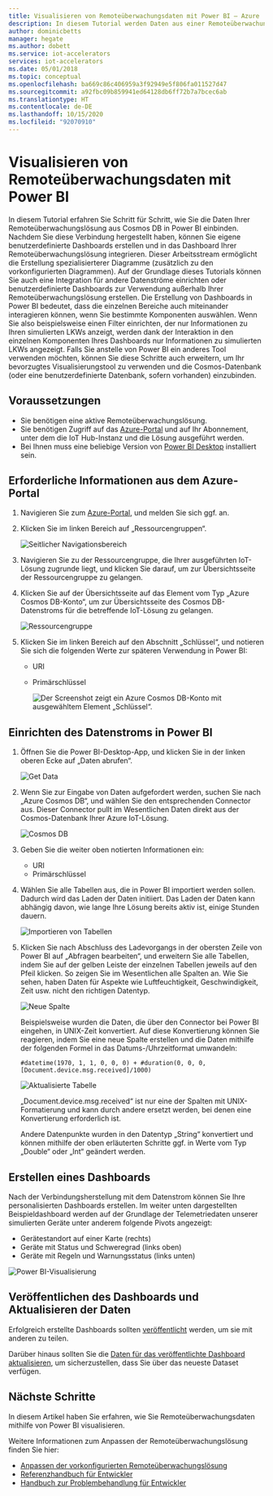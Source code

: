```yaml
---
title: Visualisieren von Remoteüberwachungsdaten mit Power BI – Azure | Microsoft-Dokumentation
description: In diesem Tutorial werden Daten aus einer Remoteüberwachungslösung mithilfe von Power BI Desktop und Cosmos DB in eine benutzerdefinierte Visualisierung integriert. So können Benutzer ihre eigenen benutzerdefinierten Dashboards erstellen und sie mit Benutzern teilen, die die Lösung nicht verwenden.
author: dominicbetts
manager: hegate
ms.author: dobett
ms.service: iot-accelerators
services: iot-accelerators
ms.date: 05/01/2018
ms.topic: conceptual
ms.openlocfilehash: ba669c86c406959a3f92949e5f806fa011527d47
ms.sourcegitcommit: a92fbc09b859941ed64128db6ff72b7a7bcec6ab
ms.translationtype: HT
ms.contentlocale: de-DE
ms.lasthandoff: 10/15/2020
ms.locfileid: "92070910"
---
```

# <a name="visualize-remote-monitoring-data-using-power-bi"></a>Visualisieren von Remoteüberwachungsdaten mit Power BI

In diesem Tutorial erfahren Sie Schritt für Schritt, wie Sie die Daten Ihrer Remoteüberwachungslösung aus Cosmos DB in Power BI einbinden. Nachdem Sie diese Verbindung hergestellt haben, können Sie eigene benutzerdefinierte Dashboards erstellen und in das Dashboard Ihrer Remoteüberwachungslösung integrieren. Dieser Arbeitsstream ermöglicht die Erstellung spezialisierterer Diagramme (zusätzlich zu den vorkonfigurierten Diagrammen). Auf der Grundlage dieses Tutorials können Sie auch eine Integration für andere Datenströme einrichten oder benutzerdefinierte Dashboards zur Verwendung außerhalb Ihrer Remoteüberwachungslösung erstellen. Die Erstellung von Dashboards in Power BI bedeutet, dass die einzelnen Bereiche auch miteinander interagieren können, wenn Sie bestimmte Komponenten auswählen. Wenn Sie also beispielsweise einen Filter einrichten, der nur Informationen zu Ihren simulierten LKWs anzeigt, werden dank der Interaktion in den einzelnen Komponenten Ihres Dashboards nur Informationen zu simulierten LKWs angezeigt. Falls Sie anstelle von Power BI ein anderes Tool verwenden möchten, können Sie diese Schritte auch erweitern, um Ihr bevorzugtes Visualisierungstool zu verwenden und die Cosmos-Datenbank (oder eine benutzerdefinierte Datenbank, sofern vorhanden) einzubinden. 

## <a name="prerequisites"></a>Voraussetzungen

- Sie benötigen eine aktive Remoteüberwachungslösung.
- Sie benötigen Zugriff auf das [Azure-Portal](https://portal.azure.com) und auf Ihr Abonnement, unter dem die IoT Hub-Instanz und die Lösung ausgeführt werden.
- Bei Ihnen muss eine beliebige Version von [Power BI Desktop](https://powerbi.microsoft.com) installiert sein.


## <a name="information-needed-from-azure-portal"></a>Erforderliche Informationen aus dem Azure-Portal

1. Navigieren Sie zum [Azure-Portal](https://portal.azure.com), und melden Sie sich ggf. an.

2. Klicken Sie im linken Bereich auf „Ressourcengruppen“.

    ![Seitlicher Navigationsbereich](./media/iot-accelerators-integrate-data-powerbi/side_panel.png)

3. Navigieren Sie zu der Ressourcengruppe, die Ihrer ausgeführten IoT-Lösung zugrunde liegt, und klicken Sie darauf, um zur Übersichtsseite der Ressourcengruppe zu gelangen. 

4. Klicken Sie auf der Übersichtsseite auf das Element vom Typ „Azure Cosmos DB-Konto“, um zur Übersichtsseite des Cosmos DB-Datenstroms für die betreffende IoT-Lösung zu gelangen.

    ![Ressourcengruppe](./media/iot-accelerators-integrate-data-powerbi/resource_groups.png)

5. Klicken Sie im linken Bereich auf den Abschnitt „Schlüssel“, und notieren Sie sich die folgenden Werte zur späteren Verwendung in Power BI:

   - URI
   - Primärschlüssel

     ![Der Screenshot zeigt ein Azure Cosmos DB-Konto mit ausgewähltem Element „Schlüssel“.](./media/iot-accelerators-integrate-data-powerbi/keys.png)

## <a name="setting-up-the-stream-in-power-bi"></a>Einrichten des Datenstroms in Power BI
  
1. Öffnen Sie die Power BI-Desktop-App, und klicken Sie in der linken oberen Ecke auf „Daten abrufen“. 

    ![Get Data](./media/iot-accelerators-integrate-data-powerbi/get_data.png)

2. Wenn Sie zur Eingabe von Daten aufgefordert werden, suchen Sie nach „Azure Cosmos DB“, und wählen Sie den entsprechenden Connector aus. Dieser Connector pullt im Wesentlichen Daten direkt aus der Cosmos-Datenbank Ihrer Azure IoT-Lösung.
  
    ![Cosmos DB](./media/iot-accelerators-integrate-data-powerbi/cosmos_db.png)
  
3. Geben Sie die weiter oben notierten Informationen ein:

    * URI
    * Primärschlüssel

4. Wählen Sie alle Tabellen aus, die in Power BI importiert werden sollen. Dadurch wird das Laden der Daten initiiert. Das Laden der Daten kann abhängig davon, wie lange Ihre Lösung bereits aktiv ist, einige Stunden dauern. 

    ![Importieren von Tabellen](./media/iot-accelerators-integrate-data-powerbi/import_tables.png)

5. Klicken Sie nach Abschluss des Ladevorgangs in der obersten Zeile von Power BI auf „Abfragen bearbeiten“, und erweitern Sie alle Tabellen, indem Sie auf der gelben Leiste der einzelnen Tabellen jeweils auf den Pfeil klicken. So zeigen Sie im Wesentlichen alle Spalten an. Wie Sie sehen, haben Daten für Aspekte wie Luftfeuchtigkeit, Geschwindigkeit, Zeit usw. nicht den richtigen Datentyp.

    ![Neue Spalte](./media/iot-accelerators-integrate-data-powerbi/new_column.png)
  
    Beispielsweise wurden die Daten, die über den Connector bei Power BI eingehen, in UNIX-Zeit konvertiert. Auf diese Konvertierung können Sie reagieren, indem Sie eine neue Spalte erstellen und die Daten mithilfe der folgenden Formel in das Datums-/Uhrzeitformat umwandeln: 

    ```text
    #datetime(1970, 1, 1, 0, 0, 0) + #duration(0, 0, 0, [Document.device.msg.received]/1000)
    ```

    ![Aktualisierte Tabelle](./media/iot-accelerators-integrate-data-powerbi/updated_table.png)
  
    „Document.device.msg.received“ ist nur eine der Spalten mit UNIX-Formatierung und kann durch andere ersetzt werden, bei denen eine Konvertierung erforderlich ist. 
  
    Andere Datenpunkte wurden in den Datentyp „String“ konvertiert und können mithilfe der oben erläuterten Schritte ggf. in Werte vom Typ „Double“ oder „Int“ geändert werden.

## <a name="creating-a-dashboard"></a>Erstellen eines Dashboards

Nach der Verbindungsherstellung mit dem Datenstrom können Sie Ihre personalisierten Dashboards erstellen. Im weiter unten dargestellten Beispieldashboard werden auf der Grundlage der Telemetriedaten unserer simulierten Geräte unter anderem folgende Pivots angezeigt: 

* Gerätestandort auf einer Karte (rechts)
* Geräte mit Status und Schweregrad (links oben)
* Geräte mit Regeln und Warnungsstatus (links unten)

![Power BI-Visualisierung](./media/iot-accelerators-integrate-data-powerbi/visual_data.png)

## <a name="publishing-the-dashboard-and-refreshing-the-data"></a>Veröffentlichen des Dashboards und Aktualisieren der Daten

Erfolgreich erstellte Dashboards sollten [veröffentlicht](/power-bi/desktop-upload-desktop-files) werden, um sie mit anderen zu teilen.

Darüber hinaus sollten Sie die [Daten für das veröffentlichte Dashboard aktualisieren](/power-bi/refresh-data), um sicherzustellen, dass Sie über das neueste Dataset verfügen.

## <a name="next-steps"></a>Nächste Schritte

In diesem Artikel haben Sie erfahren, wie Sie Remoteüberwachungsdaten mithilfe von Power BI visualisieren.

Weitere Informationen zum Anpassen der Remoteüberwachungslösung finden Sie hier:

* [Anpassen der vorkonfigurierten Remoteüberwachungslösung](iot-accelerators-remote-monitoring-customize.md)
* [Referenzhandbuch für Entwickler](https://github.com/Azure/azure-iot-pcs-remote-monitoring-dotnet/wiki/Developer-Reference-Guide)
* [Handbuch zur Problembehandlung für Entwickler](https://github.com/Azure/azure-iot-pcs-remote-monitoring-dotnet/wiki/Developer-Troubleshooting-Guide)